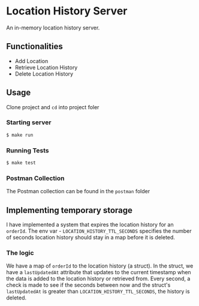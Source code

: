 # Location History Server

An in-memory location history server.

## Functionalities
- Add Location
- Retrieve Location History
- Delete Location History

## Usage
Clone project and `cd` into project foler

### Starting server
``` bash
$ make run
```  

### Running Tests
``` bash
$ make test
```  
### Postman Collection
The Postman collection can be found in the `postman` folder

## Implementing temporary storage 
I have implemented a system that expires the location history for an `orderId`. The env var - `LOCATION_HISTORY_TTL_SECONDS` specifies the number of seconds location history should stay in a map before it is deleted. 
### The logic 
We have a map of `orderId` to the location history (a struct). In the struct, we have a `lastUpdatedAt` attribute that updates to the current timestamp when the data is added to the location history or retrieved from. Every second, a check is made to see if the seconds between now and the struct's `lastUpdatedAt` is greater than `LOCATION_HISTORY_TTL_SECONDS`, the history is deleted. 
